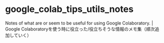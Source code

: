 # google_colab_tips_utils_notes
Notes of what are or seem to be useful for using Google Colaboratory. | Google Colaboratoryを使う時に役立った/役立ちそうな情報のメモ集（順次追加していく）
